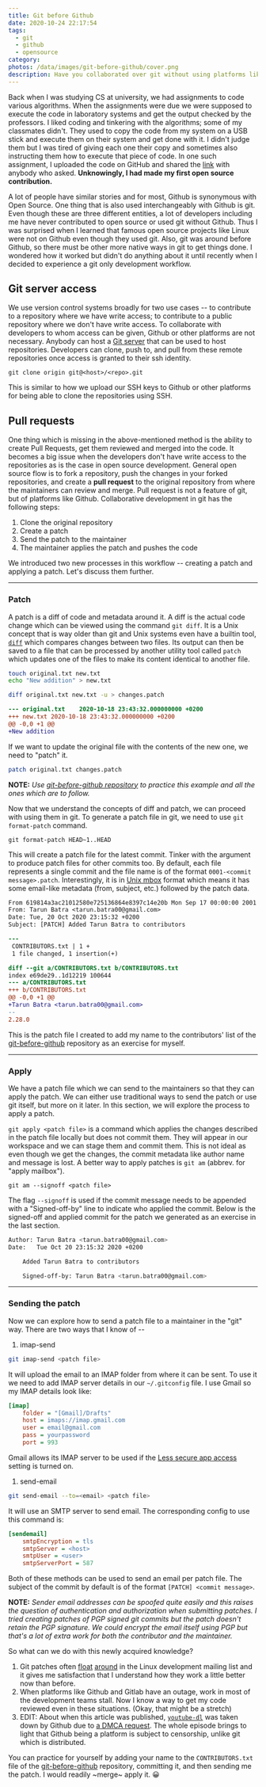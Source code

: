 ```yaml
---
title: Git before Github
date: 2020-10-24 22:17:54
tags:
  - git
  - github
  - opensource
category:
photos: /data/images/git-before-github/cover.png
description: Have you collaborated over git without using platforms like Github? I haven't either. But git is distributed in itself so it is possible and here is how.
---
```


Back when I was studying CS at university, we had assignments to code various algorithms. When the assignments were due we were supposed to execute the code in laboratory systems and get the output checked by the professors. I liked coding and tinkering with the algorithms; some of my classmates didn't. They used to copy the code from my system on a USB stick and execute them on their system and get done with it. I didn't judge them but I was tired of giving each one their copy and sometimes also instructing them how to execute that piece of code. In one such assignment, I uploaded the code on GitHub and shared the [link][re2nfa-repo] with anybody who asked. __Unknowingly, I had made my first open source contribution.__

A lot of people have similar stories and for most, Github is synonymous with Open Source. One thing that is also used interchangeably with Github is git. Even though these are three different entities, a lot of developers including me have never contributed to open source or used git without Github. Thus I was surprised when I learned that famous open source projects like Linux were not on Github even though they used git. Also, git was around before Github, so there must be other more native ways in git to get things done. I wondered how it worked but didn't do anything about it until recently when I decided to experience a git only development workflow.

## Git server access
We use version control systems broadly for two use cases -- to contribute to a repository where we have write access; to contribute to a public repository where we don't have write access. To collaborate with developers to whom access can be given, Github or other platforms are not necessary. Anybody can host a [Git server][git-server-guide] that can be used to host repositories. Developers can clone, push to, and pull from these remote repositories once access is granted to their ssh identity.

```
git clone origin git@<host>/<repo>.git
```

This is similar to how we upload our SSH keys to Github or other platforms for being able to clone the repositories using SSH.

## Pull requests
One thing which is missing in the above-mentioned method is the ability to create Pull Requests, get them reviewed and merged into the code. It becomes a big issue when the developers don't have write access to the repositories as is the case in open source development. General open source flow is to fork a repository, push the changes in your forked repositories, and create a __pull request__ to the original repository from where the maintainers can review and merge. Pull request is not a feature of git, but of platforms like Github. Collaborative development in git has the following steps:
1. Clone the original repository
2. Create a patch
3. Send the patch to the maintainer
4. The maintainer applies the patch and pushes the code

We introduced two new processes in this workflow -- creating a patch and applying a patch. Let's discuss them further.

---
### Patch
A patch is a diff of code and metadata around it. A diff is the actual code change which can be viewed using the command `git diff`. It is a Unix concept that is way older than git and Unix systems even have a builtin tool, [`diff`][diff-man-page] which compares changes between two files. Its output can then be saved to a file that can be processed by another utility tool called `patch` which updates one of the files to make its content identical to another file.
```sh
touch original.txt new.txt
echo "New addition" > new.txt
```
```sh
diff original.txt new.txt -u > changes.patch
```
```patch changes.patch
--- original.txt	2020-10-18 23:43:32.000000000 +0200
+++ new.txt	2020-10-18 23:43:32.000000000 +0200
@@ -0,0 +1 @@
+New addition
```
If we want to update the original file with the contents of the new one, we need to "patch" it.
```sh
patch original.txt changes.patch
```
__NOTE:__ _Use [git-before-github repository][git-before-github-repo] to practice this example and all the ones which are to follow._

Now that we understand the concepts of diff and patch, we can proceed with using them in git. To generate a patch file in git, we need to use `git format-patch` command.
```
git format-patch HEAD~1..HEAD
```

This will create a patch file for the latest commit. Tinker with the argument to produce patch files for other commits too. By default, each file represents a single commit and the file name is of the format `0001-<commit message>.patch`. Interestingly, it is in [Unix mbox][unix-mbox-wiki] format which means it has some email-like metadata (from, subject, etc.) followed by the patch data.
```patch 0001-Added-Tarun-Batra-to-contributors.patch
From 619814a3ac21012580e725136864e8397c14e20b Mon Sep 17 00:00:00 2001
From: Tarun Batra <tarun.batra00@gmail.com>
Date: Tue, 20 Oct 2020 23:15:32 +0200
Subject: [PATCH] Added Tarun Batra to contributors

---
 CONTRIBUTORS.txt | 1 +
 1 file changed, 1 insertion(+)

diff --git a/CONTRIBUTORS.txt b/CONTRIBUTORS.txt
index e69de29..1d12219 100644
--- a/CONTRIBUTORS.txt
+++ b/CONTRIBUTORS.txt
@@ -0,0 +1 @@
+Tarun Batra <tarun.batra00@gmail.com>
--
2.28.0
```
This is the patch file I created to add my name to the contributors' list of the [git-before-github][git-before-github-repo] repository as an exercise for myself.

---
### Apply
We have a patch file which we can send to the maintainers so that they can apply the patch. We can either use traditional ways to send the patch or use git itself, but more on it later. In this section, we will explore the process to apply a patch.

`git apply <patch file>` is a command which applies the changes described in the patch file locally but does not commit them. They will appear in our workspace and we can stage them and commit them. This is not ideal as even though we get the changes, the commit metadata like author name and message is lost. A better way to apply patches is `git am` (abbrev. for "apply mailbox").
```
git am --signoff <patch file>
```
The flag `--signoff` is used if the commit message needs to be appended with a "Signed-off-by" line to indicate who applied the commit. Below is the signed-off and applied commit for the patch we generated as an exercise in the last section.
```sh git log
Author: Tarun Batra <tarun.batra00@gmail.com>
Date:   Tue Oct 20 23:15:32 2020 +0200

    Added Tarun Batra to contributors

    Signed-off-by: Tarun Batra <tarun.batra00@gmail.com>
```
---
### Sending the patch
Now we can explore how to send a patch file to a maintainer in the "git" way. There are two ways that I know of --

1. imap-send
```sh
git imap-send <patch file>
```
It will upload the email to an IMAP folder from where it can be sent. To use it we need to add IMAP server details in our `~/.gitconfig` file. I use Gmail so my IMAP details look like:
```ini
[imap]
	folder = "[Gmail]/Drafts"
	host = imaps://imap.gmail.com
	user = email@gmail.com
	pass = yourpassword
	port = 993
```
Gmail allows its IMAP server to be used if the [Less secure app access][google-less-secure-setting] setting is turned on.

1. send-email
```sh
git send-email --to=<email> <patch file>
```
It will use an SMTP server to send email. The corresponding config to use this command is:
```ini
[sendemail]
	smtpEncryption = tls
	smtpServer = <host>
	smtpUser = <user>
	smtpServerPort = 587
```
Both of these methods can be used to send an email per patch file. The subject of the commit by default is of the format `[PATCH] <commit message>`.

__NOTE:__ _Sender email addresses can be spoofed quite easily and this raises the question of authentication and authorization when submitting patches. I tried creating patches of PGP signed git commits but the patch doesn't retain the PGP signature. We could encrypt the email itself using PGP but that's a lot of extra work for both the contributor and the maintainer._

So what can we do with this newly acquired knowledge?
1. Git patches often [float][lkml-1] [around][lkml-2] in the Linux development mailing list and it gives me satisfaction that I understand how they work a little better now than before.
2. When platforms like Github and Gitlab have an outage, work in most of the development teams stall. Now I know a way to get my code reviewed even in these situations. (Okay, that might be a stretch)
3. EDIT: About when this article was published, [`youtube-dl`][youtube-dl-homepage] was taken down by Github due to [a DMCA request][riaa-dmca-request]. The whole episode brings to light that Github being a platform is subject to censorship, unlike git which is distributed.

You can practice for yourself by adding your name to the `CONTRIBUTORS.txt` file of the [git-before-github][git-before-github-repo] repository, committing it, and then sending me the patch. I would readily ~merge~ apply it. 😀

[re2nfa-repo]: https://github.com/tarunbatra/re2nfa
[git-server-guide]: https://git-scm.com/book/en/v2/Git-on-the-Server-Setting-Up-the-Server
[diff-man-page]: https://man7.org/linux/man-pages/man1/diff.1.html
[git-before-github-repo]: https://github.com/tarunbatra/git-before-github
[unix-mbox-wiki]: https://en.wikipedia.org/wiki/Mbox
[google-less-secure-setting]: https://myaccount.google.com/lesssecureapps
[lkml-1]: https://lkml.org/lkml/2020/10/16/629
[lkml-2]: https://lkml.org/lkml/2020/10/19/82
[youtube-dl-homepage]: https://yt-dl.org/about.html
[riaa-dmca-request]: https://github.com/github/dmca/blob/master/2020/10/2020-10-23-RIAA.md

